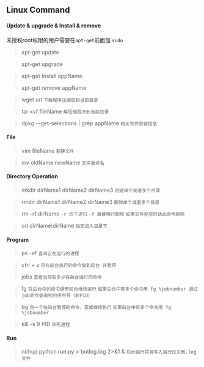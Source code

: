 ## Linux Command
#### Update & upgrade & Install & remove
未授权root权限的用户需要在`apt-get`前面加 `sudo` 
> apt-get update 

> apt-get upgrade

> apt-get Install appName

> apt-get remove appName

> wget url `下载程序压缩包到当前目录`

> tar xvf fileName `解压缩程序到当前目录`

> dpkg --get-selections | grep appName `相关软件安装信息`

#### File

> vim fileName `新建文件`

> mv oldName newName `文件重命名`

#### Directory Operation
> mkdir dirName1 dirName2 dirName3 `创建单个或者多个目录`

> rmdir dirName1 dirName2 dirName3 `删除单个或者多个目录`

>rm -rf dirName `-r 向下递归` `-f 直接强行删除` `如果文件非空的话此命令删除`

> cd dirName\dirName `指定进入目录下`

#### Program

> ps -ef `查询正在运行的进程`

> ctrl + z `将在前台执行的命令放到后台 并暂停`

> jobs `查看当前有多少在后台运行的命令`

> fg `将后台中的命令调至前台继续运行` `如果后台中有多个命令用 fg %jobnumber 通过job命令查询到的序列号（非PID）`

> bg `将一个在后台暂停的命令，变成继续执行` `如果后台中有多个命令用 fg %jobnumber`

> kill -s 9 PID `杀死进程`

#### Run

> nohup python run.py > botlog.log 2>&1 & `后台运行并且写入运行日志到.log文件`
